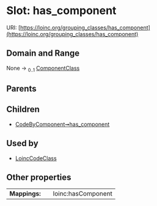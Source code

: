 
# Slot: has_component




URI: [https://loinc.org/grouping_classes/has_component](https://loinc.org/grouping_classes/has_component)


## Domain and Range

None &#8594;  <sub>0..1</sub> [ComponentClass](ComponentClass.md)

## Parents


## Children

 *  [CodeByComponent➞has_component](CodeByComponent_has_component.md)

## Used by

 * [LoincCodeClass](LoincCodeClass.md)

## Other properties

|  |  |  |
| --- | --- | --- |
| **Mappings:** | | loinc:hasComponent |


